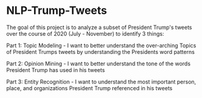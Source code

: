 # NLP-Trump-Tweets
The goal of this project is to analyze a subset of President Trump's tweets over the course of 2020 (July - November) to identify 3 things: 

Part 1: Topic Modeling - I want to better understand the over-arching Topics of President Trumps tweets by understanding the Presidents word patterns

Part 2: Opinion Mining - I want to better understand the tone of the words President Trump has used in his tweets

Part 3: Entity Recognition - I want to understand the most important person, place, and organizations President Trump referenced in his tweets
